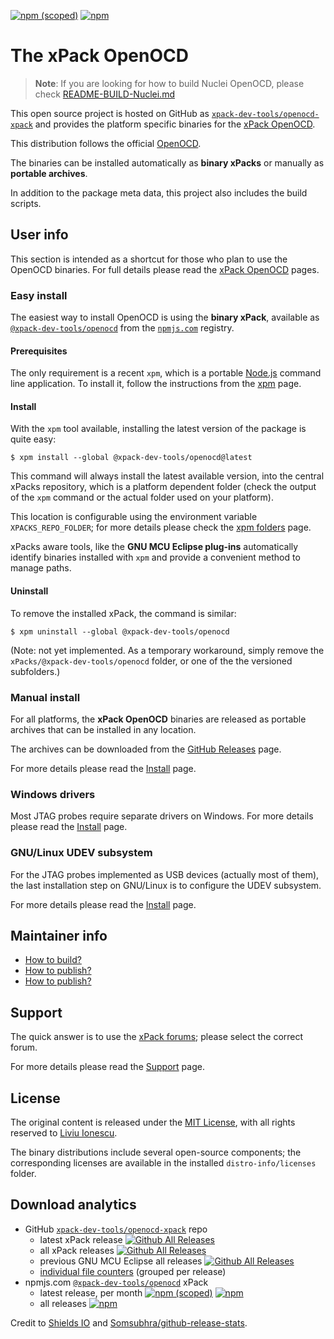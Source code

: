 
[![npm (scoped)](https://img.shields.io/npm/v/@xpack-dev-tools/openocd.svg)](https://www.npmjs.com/package/@xpack-dev-tools/openocd/) 
[![npm](https://img.shields.io/npm/dt/@xpack-dev-tools/openocd.svg)](https://www.npmjs.com/package/@xpack-dev-tools/openocd/)

# The xPack OpenOCD

> **Note**: If you are looking for how to build Nuclei OpenOCD, please check [README-BUILD-Nuclei.md](README-BUILD-Nuclei.md)

This open source project is hosted on GitHub as
[`xpack-dev-tools/openocd-xpack`](https://github.com/xpack-dev-tools/openocd-xpack) 
and provides the platform specific binaries for the
[xPack OpenOCD](https://xpack.github.io/openocd/). 

This distribution follows the official [OpenOCD](http://openocd.org).

The binaries can be installed automatically as **binary xPacks** or manually as
**portable archives**.

In addition to the package meta data, this project also includes
the build scripts.

## User info

This section is intended as a shortcut for those who plan 
to use the OpenOCD binaries. For full details please read the 
[xPack OpenOCD](https://xpack.github.io/openocd/) pages.

### Easy install

The easiest way to install OpenOCD is using the **binary xPack**, available as 
[`@xpack-dev-tools/openocd`](https://www.npmjs.com/package/@xpack-dev-tools/openocd)
from the [`npmjs.com`](https://www.npmjs.com) registry.

#### Prerequisites

The only requirement is a recent 
`xpm`, which is a portable 
[Node.js](https://nodejs.org) command line application. To install it,
follow the instructions from the 
[xpm](https://xpack.github.io/xpm/install/) page.

#### Install

With the `xpm` tool available, installing 
the latest version of the package is quite easy:

```console
$ xpm install --global @xpack-dev-tools/openocd@latest
```

This command will always install the latest available version, 
into the central xPacks repository, which is a platform dependent folder 
(check the output of the `xpm` command or the actual folder used on 
your platform).

This location is configurable using the environment variable 
`XPACKS_REPO_FOLDER`; for more details please check the 
[xpm folders](https://xpack.github.io/xpm/folders/) page.

xPacks aware tools, like the **GNU MCU Eclipse plug-ins** automatically 
identify binaries installed with
`xpm` and provide a convenient method to manage paths.

#### Uninstall

To remove the installed xPack, the command is similar:

```console
$ xpm uninstall --global @xpack-dev-tools/openocd
```

(Note: not yet implemented. As a temporary workaround, simply remove the 
`xPacks/@xpack-dev-tools/openocd` folder, or one of the the versioned 
subfolders.)

### Manual install

For all platforms, the **xPack OpenOCD** binaries are released as portable 
archives that can be installed in any location.

The archives can be downloaded from the
[GitHub Releases](https://github.com/xpack-dev-tools/openocd-xpack/releases/)
page.

For more details please read the 
[Install](https://xpack.github.io/openocd/install/) page. 

### Windows drivers

Most JTAG probes require separate drivers on Windows. 
For more details please read the 
[Install](https://xpack.github.io/openocd/install/) page.

### GNU/Linux UDEV subsystem

For the JTAG probes implemented as USB devices (actually most of them), 
the last installation step on GNU/Linux is to configure the UDEV subsystem. 

For more details please read the 
[Install](https://xpack.github.io/openocd/install/) page.

## Maintainer info

- [How to build?](https://github.com/xpack-dev-tools/openocd-xpack/blob/xpack/README-BUILD.md) 
- [How to publish?](https://github.com/xpack-dev-tools/openocd-xpack/blob/xpack/README-PUBLISH.md)
- [How to publish?](https://github.com/xpack-dev-tools/openocd-xpack/blob/xpack/README-DEVELOP.md)
 
## Support

The quick answer is to use the 
[xPack forums](https://www.tapatalk.com/groups/xpack/);
please select the correct forum.

For more details please read the 
[Support](https://xpack.github.io/openocd/support/) page.

## License

The original content is released under the 
[MIT License](https://opensource.org/licenses/MIT), with all rights 
reserved to [Liviu Ionescu](https://github.com/ilg-ul).

The binary distributions include several open-source components; the
corresponding licenses are available in the installed
`distro-info/licenses` folder.

## Download analytics

- GitHub [`xpack-dev-tools/openocd-xpack`](https://github.com/xpack-dev-tools/openocd-xpack/) repo
  - latest xPack release
[![Github All Releases](https://img.shields.io/github/downloads/xpack-dev-tools/openocd-xpack/latest/total.svg)](https://github.com/xpack-dev-tools/openocd-xpack/releases/)
  - all xPack releases [![Github All Releases](https://img.shields.io/github/downloads/xpack-dev-tools/openocd-xpack/total.svg)](https://github.com/xpack-dev-tools/openocd-xpack/releases/)
  - previous GNU MCU Eclipse all releases [![Github All Releases](https://img.shields.io/github/downloads/gnu-mcu-eclipse/openocd/total.svg)](https://github.com/gnu-mcu-eclipse/openocd/releases/)
  - [individual file counters](https://www.somsubhra.com/github-release-stats/?username=xpack-dev-tools&repository=openocd-xpack) (grouped per release)
- npmjs.com [`@xpack-dev-tools/openocd`](https://www.npmjs.com/package/@xpack-dev-tools/openocd/) xPack
  - latest release, per month 
[![npm (scoped)](https://img.shields.io/npm/v/@xpack-dev-tools/openocd.svg)](https://www.npmjs.com/package/@xpack-dev-tools/openocd/)
[![npm](https://img.shields.io/npm/dm/@xpack-dev-tools/openocd.svg)](https://www.npmjs.com/package/@xpack-dev-tools/openocd/)
  - all releases [![npm](https://img.shields.io/npm/dt/@xpack-dev-tools/openocd.svg)](https://www.npmjs.com/package/@xpack-dev-tools/openocd/)
  
Credit to [Shields IO](https://shields.io) and [Somsubhra/github-release-stats](https://github.com/Somsubhra/github-release-stats).

